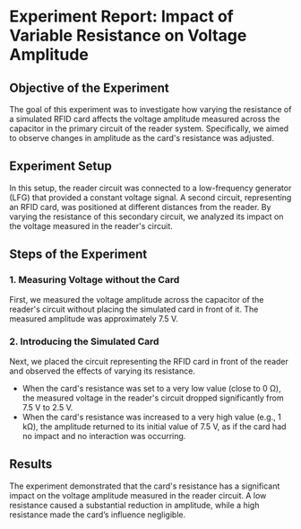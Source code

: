 <h1>Experiment Report: Impact of Variable Resistance on Voltage Amplitude</h1>

<h2>Objective of the Experiment</h2>
<p>
    The goal of this experiment was to investigate how varying the resistance of a simulated RFID card affects the voltage amplitude measured across the capacitor in the primary circuit of the reader system. Specifically, we aimed to observe changes in amplitude as the card's resistance was adjusted.
</p>

<h2>Experiment Setup</h2>

<p>
    In this setup, the reader circuit was connected to a low-frequency generator (LFG) that provided a constant voltage signal. A second circuit, representing an RFID card, was positioned at different distances from the reader. By varying the resistance of this secondary circuit, we analyzed its impact on the voltage measured in the reader's circuit.
</p>

<h2>Steps of the Experiment</h2>

<h3>1. Measuring Voltage without the Card</h3>
<p>
    First, we measured the voltage amplitude across the capacitor of the reader's circuit without placing the simulated card in front of it. The measured amplitude was approximately 7.5 V.
</p>

<h3>2. Introducing the Simulated Card</h3>
<p>
    Next, we placed the circuit representing the RFID card in front of the reader and observed the effects of varying its resistance.
</p>

<ul>
    <li>When the card's resistance was set to a very low value (close to 0 Ω), the measured voltage in the reader's circuit dropped significantly from 7.5 V to 2.5 V.</li>
    <li>When the card's resistance was increased to a very high value (e.g., 1 kΩ), the amplitude returned to its initial value of 7.5 V, as if the card had no impact and no interaction was occurring.</li>
</ul>

<h2>Results</h3>
<p>
    The experiment demonstrated that the card's resistance has a significant impact on the voltage amplitude measured in the reader circuit. A low resistance caused a substantial reduction in amplitude, while a high resistance made the card’s influence negligible.
</p>
